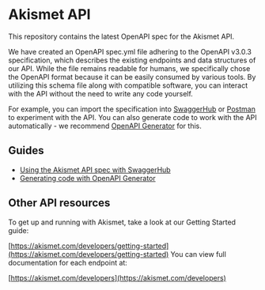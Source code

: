 # Akismet API 

This repository contains the latest OpenAPI spec for the Akismet API.

We have created an OpenAPI spec.yml file adhering to the OpenAPI v3.0.3 specification, which describes the existing endpoints and data structures of our API. While the file remains readable for humans, we specifically chose the OpenAPI format because it can be easily consumed by various tools. By utilizing this schema file along with compatible software, you can interact with the API without the need to write any code yourself.

For example, you can import the specification into [SwaggerHub](https://github.com/Automattic/akismet-api/wiki/Using-the-Akismet-API-spec-with-SwaggerHub) or [Postman](https://www.postman.com/) to experiment with the API. You can also generate code to work with the API automatically - we recommend [OpenAPI Generator](https://github.com/OpenAPITools/openapi-generator) for this.

## Guides

* [Using the Akismet API spec with SwaggerHub](https://github.com/Automattic/akismet-api/wiki/Using-the-Akismet-API-spec-with-SwaggerHub)
* [Generating code with OpenAPI Generator](https://github.com/Automattic/akismet-api/wiki/Generating-code-with-OpenAPI-Generator)

## Other API resources

To get up and running with Akismet, take a look at our Getting Started guide:

[https://akismet.com/developers/getting-started](https://akismet.com/developers/getting-started)
You can view full documentation for each endpoint at:

[https://akismet.com/developers](https://akismet.com/developers)
